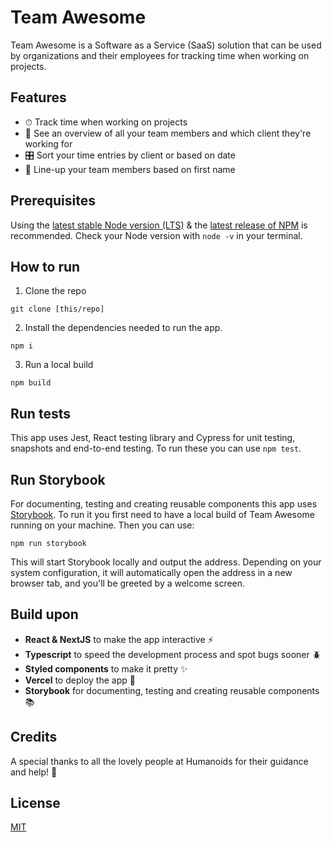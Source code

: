 # Team Awesome

Team Awesome is a Software as a Service (SaaS) solution that can be used by organizations and their employees for tracking time when working on projects.

## Features
- ⏱ Track time when working on projects
- 🚁 See an overview of all your team members and which client they're working for
- 🎛 Sort your time entries by client or based on date
- 👫 Line-up your team members based on first name

## Prerequisites
Using the [latest stable Node version (LTS)](https://nodejs.org/en/) & the [latest release of NPM](https://docs.npmjs.com/about-npm-versions) is recommended. Check your Node version with ``node -v`` in your terminal.

## How to run
1. Clone the repo
```
git clone [this/repo]
```

2. Install the dependencies needed to run the app.
```
npm i
```

3. Run a local build
```
npm build
```

## Run tests
This app uses Jest, React testing library and Cypress for unit testing, snapshots and end-to-end testing. To run these you can use ``npm test``.

## Run Storybook
For documenting, testing and creating reusable components this app uses [Storybook](https://storybook.js.org/). To run it you first need to have a local build of Team Awesome running on your machine. Then you can use:
```
npm run storybook
```
This will start Storybook locally and output the address. Depending on your system configuration, it will automatically open the address in a new browser tab, and you'll be greeted by a welcome screen.

## Build upon
- **React & NextJS** to make the app interactive ⚡️
- **Typescript** to speed the development process and spot bugs sooner 🪲
- **Styled components** to make it pretty ✨
- **Vercel** to deploy the app 🚀
- **Storybook** for documenting, testing and creating reusable components 📚

## Credits
A special thanks to all the lovely people at Humanoids for their guidance and help! 💙

## License
[MIT](https://choosealicense.com/licenses/mit/)
